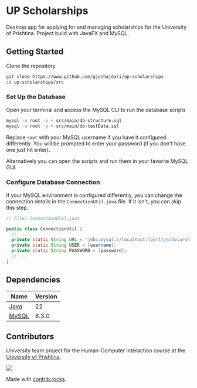 # UP Scholarships

Desktop app for applying for and managing scholarships for the University of Prishtina. Project build with JavaFX and MySQL.

## Getting Started

Clone the repository
```bash
git clone https://www.github.com/gjonhajdari/up-scholarships
cd up-scholarships/src
```

### Set Up the Database

Open your terminal and access the MySQL CLI to run the database scripts

```bash
mysql -u root -p < src/main/db-structure.sql
mysql -u root -p < src/main/db-testData.sql
```

Replace `root` with your MySQL username if you have it configured differently. You will be prompted to enter your password (if you don't have one just hit enter).

Alternatively you can open the scripts and run them in your favorite MySQL GUI.

### Configure Database Connection

If your MySQL environment is configured differently, you can change the connection details in the `ConnectionUtil.java` file. If it isn't, you can skip this step.
```java
// File: ConnectionUtil.java

public class ConnectionUtil {
  // ...
  private static String URL = "jdbc:mysql://localhost:[port]/scholarships";
  private static String USER = [username];
  private static String PASSWORD = [password];
  // ...
}
```

## Dependencies

| Name                                                               | Version |
|------------------------------------------------------------------- |---------|
| [Java](https://www.oracle.com/java/technologies/downloads/#java22) | 22      |
| [MySQL](https://www.mysql.com/downloads/)                          | 8.3.0   |

## Contributors

University team project for the Human-Computer Interaction course at the [University of Prishtina](https://fiek.uni-pr.edu).

<a href="https://github.com/gjonhajdari/up-scholarships/graphs/contributors">
  <img src="https://contrib.rocks/image?repo=gjonhajdari/up-scholarships" />
</a>

Made with [contrib.rocks](https://contrib.rocks).
